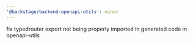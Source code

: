 ```yaml
---
'@backstage/backend-openapi-utils': minor
---
```


fix typedrouter export not being properly imported in generated code in openapi-utils
